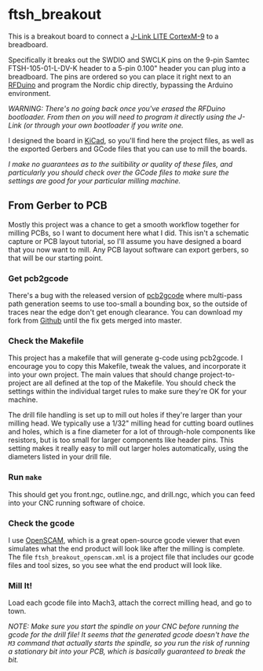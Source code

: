 ftsh_breakout
=============

This is a breakout board to connect a [J-Link LITE
CortexM-9](https://segger.com/jlink-lite-cortexm.html) to a breadboard.

Specifically it breaks out the SWDIO and SWCLK pins on the 9-pin Samtec
FTSH-105-01-L-DV-K header to a 5-pin 0.100" header you can plug into a
breadboard. The pins are ordered so you can place it right next to an
[RFDuino](http://www.rfduino.com/) and program the Nordic chip directly,
bypassing the Arduino environment.

*WARNING: There's no going back once you've erased the RFDuino bootloader. From
then on you will need to program it directly using the J-Link (or through your
own bootloader if you write one.*

I designed the board in [KiCad](http://www.kicad-pcb.org/), so you'll find here
the project files, as well as the exported Gerbers and GCode files that you can
use to mill the boards.

*I make no guarantees as to the suitibility or quality of these files, and
particularly you should check over the GCode files to make sure the settings
are good for your particular milling machine.*


From Gerber to PCB
------------------

Mostly this project was a chance to get a smooth workflow together for milling
PCBs, so I want to document here what I did. This isn't a schematic capture or
PCB layout tutorial, so I'll assume you have designed a board that you now want
to mill. Any PCB layout software can export gerbers, so that will be our
starting point.

### Get pcb2gcode

There's a bug with the released version of
[pcb2gcode](http://sourceforge.net/projects/pcb2gcode/) where multi-pass path
generation seems to use too-small a bounding box, so the outside of traces near
the edge don't get enough clearance. You can download my fork from
[Github](https://github.com/ssfrr/pcb2gcode) until the fix gets merged into
master.

### Check the Makefile

This project has a makefile that will generate g-code using pcb2gcode. I
encourage you to copy this Makefile, tweak the values, and incorporate it into
your own project. The main values that should change project-to-project are all
defined at the top of the Makefile. You should check the settings within the
individual target rules to make sure they're OK for your machine.

The drill file handling is set up to mill out holes if they're larger than your
milling head. We typically use a 1/32" milling head for cutting board outlines
and holes, which is a fine diameter for a lot of through-hole components like
resistors, but is too small for larger components like header pins. This
setting makes it really easy to mill out larger holes automatically, using the
diameters listed in your drill file.

### Run `make`

This should get you front.ngc, outline.ngc, and drill.ngc, which you can feed into
your CNC running software of choice.

### Check the gcode

I use [OpenSCAM](http://openscam.com/), which is a great open-source gcode
viewer that even simulates what the end product will look like after the
milling is complete. The file `ftsh_breakout_openscam.xml` is a project file
that includes our gcode files and tool sizes, so you see what the end product
will look like.

### Mill It!

Load each gcode file into Mach3, attach the correct milling head, and go to town.

*NOTE: Make sure you start the spindle on your CNC before running the gcode for
the drill file! It seems that the generated gcode doesn't have the `M3` command
that actually starts the spindle, so you run the risk of running a stationary
bit into your PCB, which is basically guaranteed to break the bit.*
